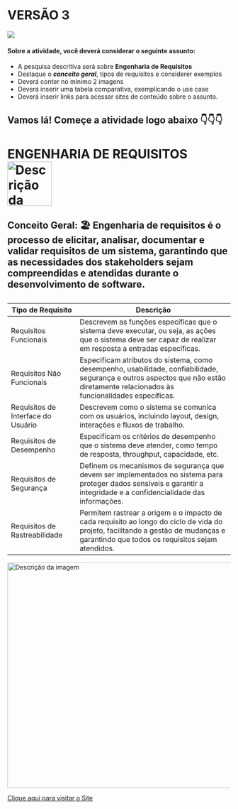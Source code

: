 # VERSÃO 3
![](https://i.pinimg.com/originals/85/2e/31/852e318a4a9fd8dcc6a523b23dd4b859.gif)

#### Sobre a atividade, você deverá considerar o seguinte assunto:

- A pesquisa descritiva será sobre **Engenharia de Requisitos**
- Destaque o **_conceito geral_**, tipos de requisitos e considerer exemplos
- Deverá conter no mínimo 2 imagens
- Deverá inserir uma tabela comparativa, exemplicando o use case
- Deverá inserir links para acessar sites de conteúdo sobre o assunto.


## Vamos lá! Começe a atividade logo abaixo 👇👇👇

# ENGENHARIA DE REQUISITOS <img src="https://th.bing.com/th/id/OIP.HjoGRN9j_-orGSc5Qqhq7gHaHa?w=153&h=180&c=7&r=0&o=5&pid=1.7" alt="Descrição da imagem" width="100">

<h2>
  Conceito Geral: 🏖️
  Engenharia de requisitos é o processo de elicitar, analisar, documentar e validar requisitos de um sistema, garantindo que as necessidades dos stakeholders sejam compreendidas e atendidas durante o desenvolvimento de software.
</h2>
  

<h2>
  
| Tipo de Requisito          | Descrição                                                                                                                                                                       |
|----------------------------|---------------------------------------------------------------------------------------------------------------------------------------------------------------------------------|
| Requisitos Funcionais      | Descrevem as funções específicas que o sistema deve executar, ou seja, as ações que o sistema deve ser capaz de realizar em resposta a entradas específicas.                |
| Requisitos Não Funcionais  | Especificam atributos do sistema, como desempenho, usabilidade, confiabilidade, segurança e outros aspectos que não estão diretamente relacionados às funcionalidades específicas. |
| Requisitos de Interface do Usuário | Descrevem como o sistema se comunica com os usuários, incluindo layout, design, interações e fluxos de trabalho.                                                           |
| Requisitos de Desempenho   | Especificam os critérios de desempenho que o sistema deve atender, como tempo de resposta, throughput, capacidade, etc.                                                        |
| Requisitos de Segurança    | Definem os mecanismos de segurança que devem ser implementados no sistema para proteger dados sensíveis e garantir a integridade e a confidencialidade das informações.          |
| Requisitos de Rastreabilidade | Permitem rastrear a origem e o impacto de cada requisito ao longo do ciclo de vida do projeto, facilitando a gestão de mudanças e garantindo que todos os requisitos sejam atendidos. |
  
</h2>

<img src="https://www.nucleodoconhecimento.com.br/wp-content/uploads/2016/12/f13-exemplo-ilustrativo-modelo-mvp-2.png" alt="Descrição da imagem" width="508">

[Clique aqui para visitar o Site](https://brasil.uxdesign.cc/a-rela%C3%A7%C3%A3o-entre-a-experi%C3%AAncia-da-pessoa-usu%C3%A1ria-e-a-engenharia-de-requisitos-77ea749d4a5d)








                        


